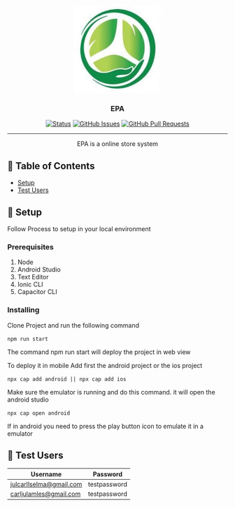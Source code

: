 <p align="center">
  <a href="" rel="noopener">
  <img width=200px height=200px src="https://raw.githubusercontent.com/Carljul/mlm-react/develop/src/assets/logo/icon.jpg" alt="Project logo"></a>
</p>

<h3 align="center">EPA</h3>

<div align="center">

[![Status](https://img.shields.io/badge/status-active-success.svg)]()
[![GitHub Issues](https://img.shields.io/github/issues/kylelobo/The-Documentation-Compendium.svg)](https://github.com/Carljul/mlm-react/issues)
[![GitHub Pull Requests](https://img.shields.io/github/issues-pr/kylelobo/The-Documentation-Compendium.svg)](https://github.com/Carljul/mlm-react/pulls)

</div>

---

<p align="center"> EPA is a online store system
    <br> 
</p>

## 📝 Table of Contents

- [Setup](#setup)
- [Test Users](#testusers)

## 🧐 Setup <a name = "setup"></a>

Follow Process to setup in your local environment

### Prerequisites

1. Node
2. Android Studio
3. Text Editor
4. Ionic CLI
5. Capacitor CLI

### Installing

Clone Project and run the following command

```
npm run start
```
The command npm run start will deploy the project in web view

To deploy it in mobile
Add first the android project or the ios project
```
npx cap add android || npx cap add ios
```
Make sure the emulator is running and do this command. it will open the android studio
```
npx cap open android
```
If in android you need to press the play button icon to emulate it in a emulator

## 🧐 Test Users <a name = "testusers"></a>
| Username | Password |
| --------------- | --------------- |
| julcarllselma@gmail.com | testpassword |
| carljulamles@gmail.com | testpassword |